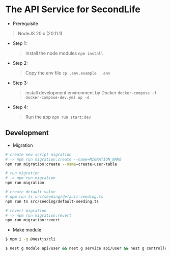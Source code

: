 # The API Service for SecondLife

- Prerequisite

> NodeJS 20.x (20.11.1)

- Step 1:

  > Install the node modules
  > `npm install`

- Step 2:

  > Copy the env file
  > `cp .env.example  .env`

- Step 3:

  > install development environment by Docker
  > `docker-compose -f docker-compose-dev.yml up -d`

- Step 4:

  > Run the app
  > `npm run start:dev`

## Development

- Migration

```bash
# create new script migration
# -> npm run migration:create --name=MIGRATION_NAME
npm run migration:create --name=create-user-table

# run migration
# -> npm run migration
npm run migration

# create default value
# npm run ts src/seeding/default-seeding.ts
npm run ts src/seeding/default-seeding.ts

# revert migration
# -> npm run migration:revert
npm run migration:revert
```

- Make module

```bash
$ npm i -g @nestjs/cli

$ nest g module api/user && nest g service api/user && nest g controller api/user
```

